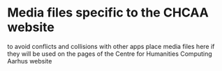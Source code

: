 # Media files specific to the CHCAA website

to avoid conflicts and collisions with other apps place media files here if they will be used  on the pages of the Centre for Humanities Computing Aarhus website